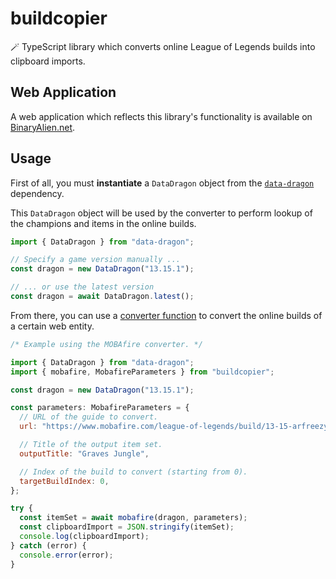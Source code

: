 # buildcopier

🪄 TypeScript library which converts online League of Legends builds into clipboard imports.

## Web Application

A web application which reflects this library's functionality is available on [BinaryAlien.net](https://www.binaryalien.net/buildcopier/index.html).

## Usage

First of all, you must **instantiate** a `DataDragon` object from the [`data-dragon`](https://github.com/BinaryAlien/data-dragon) dependency.

This `DataDragon` object will be used by the converter to perform lookup of the champions and items in the online builds.

```javascript
import { DataDragon } from "data-dragon";

// Specify a game version manually ...
const dragon = new DataDragon("13.15.1");

// ... or use the latest version
const dragon = await DataDragon.latest();
```

From there, you can use a [converter function](https://github.com/BinaryAlien/buildcopier/tree/main/src/converters) to convert the online builds of a certain web entity.

```javascript
/* Example using the MOBAfire converter. */

import { DataDragon } from "data-dragon";
import { mobafire, MobafireParameters } from "buildcopier";

const dragon = new DataDragon("13.15.1");

const parameters: MobafireParameters = {
  // URL of the guide to convert.
  url: "https://www.mobafire.com/league-of-legends/build/13-15-arfreezys-guide-to-graves-jungle-585199",

  // Title of the output item set.
  outputTitle: "Graves Jungle",

  // Index of the build to convert (starting from 0).
  targetBuildIndex: 0,
};

try {
  const itemSet = await mobafire(dragon, parameters);
  const clipboardImport = JSON.stringify(itemSet);
  console.log(clipboardImport);
} catch (error) {
  console.error(error);
}
```
